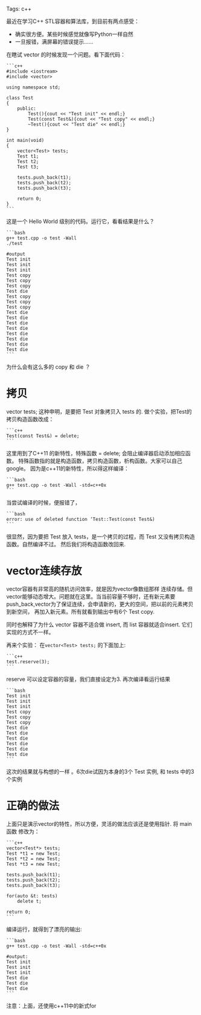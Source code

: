 Tags: c++

最近在学习C++ STL容器和算法库，到目前有两点感受：
*   确实很方便。某些时候感觉就像写Python一样自然
*   一旦报错，满屏幕的错误提示……


在瞎试 vector 的时候发现一个问题。看下面代码：

    ```c++
    #include <iostream>
    #include <vector>

    using namespace std;

    class Test
    {
        public:
            Test(){cout << "Test init" << endl;}
            Test(const Test&){cout << "Test copy" << endl;}
            ~Test(){cout << "Test die" << endl;}
    }

    int main(void)
    {
        vector<Test> tests;
        Test t1;
        Test t2;
        Test t3;

        tests.push_back(t1);
        tests.push_back(t2);
        tests.push_back(t3);

        return 0;
    }
    ```


这是一个 Hello World 级别的代码。运行它，看看结果是什么？

    ```bash
    g++ test.cpp -o test -Wall
    ./test

    #output
    Test init
    Test init
    Test init
    Test copy
    Test copy
    Test copy
    Test die
    Test copy
    Test copy
    Test copy
    Test die
    Test die
    Test die
    Test die
    Test die
    Test die
    Test die
    Test die
    ```

为什么会有这么多的 copy 和 die ？

# 拷贝

vector<Test> tests; 这种申明，是要把 Test 对象拷贝入 tests 的.
做个实验，把Test的拷贝构造函数改成：

    ```c++
    Test(const Test&) = delete;
    ```

这里用到了C++11 的新特性，特殊函数 = delete; 会阻止编译器启动添加相应函数。
特殊函数指的就是构造函数，拷贝构造函数，析构函数。大家可以自己google。
因为是c++11的新特性，所以得这样编译：

    ```bash
    g++ test.cpp -o test -Wall -std=c++0x
    ```

当尝试编译的时候，便报错了，

    ```bash
    error: use of deleted function ‘Test::Test(const Test&)
    ```

很显然，因为要把 Test 放入 tests，是一个拷贝的过程，而 Test 又没有拷贝构造函数。自然编译不过。
然后我们将构造函数改回来.


# vector连续存放

vector容器有非常高的随机访问效率，就是因为vector像数组那样
连续存储。但vector能够动态增大。问题就在这里。当当前容量不够时，还有新元素要
push_back,vector为了保证连续，会申请新的，更大的空间，把以前的元素拷贝到新空间，
再加入新元素。所有就看到输出中有6个 Test copy.

同时也解释了为什么 vector 容器不适合做 insert, 而 list 容器就适合insert.
它们实现的方式不一样。

再来个实验： 在`vector<Test> tests;` 的下面加上:

    ```c++
    test.reserve(3);
    ```

reserve 可以设定容器的容量，我们直接设定为3. 再次编译看运行结果

    ```bash
    Test init
    Test init
    Test init
    Test copy
    Test copy
    Test copy
    Test die
    Test die
    Test die
    Test die
    Test die
    Test die
    ```

这次的结果就与构想的一样 。6次die试因为本身的3个 Test 实例, 和 tests 中的3个实例


# 正确的做法

上面只是演示vector的特性，所以方便，灵活的做法应该还是使用指针.
将 main函数 修改为：

    ```c++
    vector<Test*> tests;
    Test *t1 = new Test;
    Test *t2 = new Test;
    Test *t3 = new Test;

    tests.push_back(t1);
    tests.push_back(t2);
    tests.push_back(t3);

    for(auto &t: tests)
        delete t;

    return 0;
    ```

编译运行，就得到了漂亮的输出:

    ```bash
    g++ test.cpp -o test -Wall -std=c++0x

    #output:
    Test init
    Test init
    Test init
    Test die
    Test die
    Test die
    ```

注意：上面，还使用c++11中的新式for

